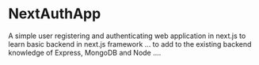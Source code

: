 # NextAuthApp
A simple user registering and authenticating web application in next.js to learn basic backend in next.js framework ... to add to  the existing backend knowledge of Express, MongoDB and Node .... 
